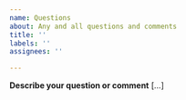 ```yaml
---
name: Questions
about: Any and all questions and comments
title: ''
labels: ''
assignees: ''

---
```


**Describe your question or comment**
[...]

